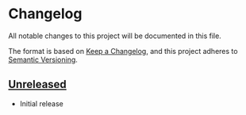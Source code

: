 # Changelog

All notable changes to this project will be documented in this file.

The format is based on [Keep a Changelog], and this project adheres to
[Semantic Versioning].

<!-- references -->

[Keep a Changelog]: https://keepachangelog.com/en/1.0.0/
[Semantic Versioning]: https://semver.org/spec/v2.0.0.html

## [Unreleased]

- Initial release

<!-- references -->

[Unreleased]: https://github.com/dogmatiq/minibus

<!-- version template
## [0.0.1] - YYYY-MM-DD

### Added
### Changed
### Deprecated
### Removed
### Fixed
### Security
-->
